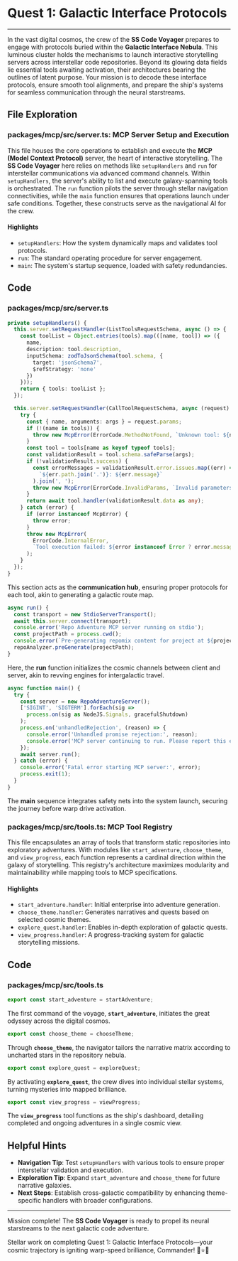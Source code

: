 # Quest 1: Galactic Interface Protocols
---
In the vast digital cosmos, the crew of the **SS Code Voyager** prepares to engage with protocols buried within the **Galactic Interface Nebula**. This luminous cluster holds the mechanisms to launch interactive storytelling servers across interstellar code repositories. Beyond its glowing data fields lie essential tools awaiting activation, their architectures bearing the outlines of latent purpose. Your mission is to decode these interface protocols, ensure smooth tool alignments, and prepare the ship's systems for seamless communication through the neural starstreams.

## File Exploration
### packages/mcp/src/server.ts: MCP Server Setup and Execution
This file houses the core operations to establish and execute the **MCP (Model Context Protocol)** server, the heart of interactive storytelling. The **SS Code Voyager** here relies on methods like `setupHandlers` and `run` for interstellar communications via advanced command channels. Within `setupHandlers`, the server's ability to list and execute galaxy-spanning tools is orchestrated. The `run` function pilots the server through stellar navigation connectivities, while the `main` function ensures that operations launch under safe conditions. Together, these constructs serve as the navigational AI for the crew.

#### Highlights
- `setupHandlers`: How the system dynamically maps and validates tool protocols.
- `run`: The standard operating procedure for server engagement.
- `main`: The system's startup sequence, loaded with safety redundancies.

## Code
### packages/mcp/src/server.ts
```typescript
private setupHandlers() {
  this.server.setRequestHandler(ListToolsRequestSchema, async () => {
    const toolList = Object.entries(tools).map(([name, tool]) => ({
      name,
      description: tool.description,
      inputSchema: zodToJsonSchema(tool.schema, { 
        target: 'jsonSchema7',
        $refStrategy: 'none'
      })
    }));
    return { tools: toolList };
  });

  this.server.setRequestHandler(CallToolRequestSchema, async (request) => {
    try {
      const { name, arguments: args } = request.params;
      if (!(name in tools)) {
        throw new McpError(ErrorCode.MethodNotFound, `Unknown tool: ${name}`);
      }
      const tool = tools[name as keyof typeof tools];
      const validationResult = tool.schema.safeParse(args);
      if (!validationResult.success) {
        const errorMessages = validationResult.error.issues.map((err) =>
          `${err.path.join('.')}: ${err.message}`
        ).join(', ');
        throw new McpError(ErrorCode.InvalidParams, `Invalid parameters: ${errorMessages}`);
      }
      return await tool.handler(validationResult.data as any);
    } catch (error) {
      if (error instanceof McpError) {
        throw error;
      }
      throw new McpError(
        ErrorCode.InternalError,
        `Tool execution failed: ${error instanceof Error ? error.message : String(error)}`
      );
    }
  });
}
```
This section acts as the **communication hub**, ensuring proper protocols for each tool, akin to generating a galactic route map.

```typescript
async run() {
  const transport = new StdioServerTransport();
  await this.server.connect(transport);
  console.error('Repo Adventure MCP server running on stdio');
  const projectPath = process.cwd();
  console.error(`Pre-generating repomix content for project at ${projectPath}...`);
  repoAnalyzer.preGenerate(projectPath);
}
```
Here, the **run** function initializes the cosmic channels between client and server, akin to revving engines for intergalactic travel.

```typescript
async function main() {
  try {
    const server = new RepoAdventureServer();
    ['SIGINT', 'SIGTERM'].forEach(sig =>
      process.on(sig as NodeJS.Signals, gracefulShutdown)
    );
    process.on('unhandledRejection', (reason) => {
      console.error('Unhandled promise rejection:', reason);
      console.error('MCP server continuing to run. Please report this error.');
    });
    await server.run();
  } catch (error) {
    console.error('Fatal error starting MCP server:', error);
    process.exit(1);
  }
}
```
The **main** sequence integrates safety nets into the system launch, securing the journey before warp drive activation.

### packages/mcp/src/tools.ts: MCP Tool Registry
This file encapsulates an array of tools that transform static repositories into exploratory adventures. With modules like `start_adventure`, `choose_theme`, and `view_progress`, each function represents a cardinal direction within the galaxy of storytelling. This registry's architecture maximizes modularity and maintainability while mapping tools to MCP specifications.

#### Highlights
- `start_adventure.handler`: Initial enterprise into adventure generation.
- `choose_theme.handler`: Generates narratives and quests based on selected cosmic themes.
- `explore_quest.handler`: Enables in-depth exploration of galactic quests.
- `view_progress.handler`: A progress-tracking system for galactic storytelling missions.

## Code
### packages/mcp/src/tools.ts
```typescript
export const start_adventure = startAdventure;
```
The first command of the voyage, **`start_adventure`**, initiates the great odyssey across the digital cosmos.

```typescript
export const choose_theme = chooseTheme;
```
Through **`choose_theme`**, the navigator tailors the narrative matrix according to uncharted stars in the repository nebula.

```typescript
export const explore_quest = exploreQuest;
```
By activating **`explore_quest`**, the crew dives into individual stellar systems, turning mysteries into mapped brilliance.

```typescript
export const view_progress = viewProgress;
```
The **`view_progress`** tool functions as the ship's dashboard, detailing completed and ongoing adventures in a single cosmic view.

## Helpful Hints
- **Navigation Tip**: Test `setupHandlers` with various tools to ensure proper interstellar validation and execution.
- **Exploration Tip**: Expand `start_adventure` and `choose_theme` for future narrative galaxies.
- **Next Steps**: Establish cross-galactic compatibility by enhancing theme-specific handlers with broader configurations.

---
Mission complete! The **SS Code Voyager** is ready to propel its neural starstreams to the next galactic code adventure.

Stellar work on completing Quest 1: Galactic Interface Protocols—your cosmic trajectory is igniting warp-speed brilliance, Commander! 🚀⭐💎